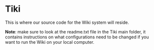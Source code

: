 # Tiki
This is where our source code for the Wiki system will reside.

**Note**: make sure to look at the readme.txt file in the Tiki main folder, it contains instructions on what configurations need to be changed if you want to run the Wiki on your local computer.
